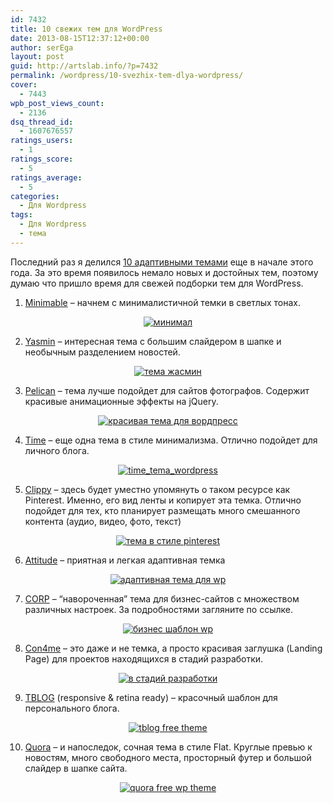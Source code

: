 ```yaml
---
id: 7432
title: 10 свежих тем для WordPress
date: 2013-08-15T12:37:12+00:00
author: serEga
layout: post
guid: http://artslab.info/?p=7432
permalink: /wordpress/10-svezhix-tem-dlya-wordpress/
cover:
  - 7443
wpb_post_views_count:
  - 2136
dsq_thread_id:
  - 1607676557
ratings_users:
  - 1
ratings_score:
  - 5
ratings_average:
  - 5
categories:
  - Для Wordpress
tags:
  - Для Wordpress
  - тема
---
```

Последний раз я делился <a href="http://artslab.info/wordpress/10-besplatnyx-adaptivnyx-tem-dlya-wordpress/" target="_blank">10 адаптивными темами</a> еще в начале этого года. За это время появилось немало новых и достойных тем, поэтому думаю что пришло время для свежей подборки тем для WordPress.

1. <a href="http://minimable.fedeweb.net/" target="_blank">Minimable</a> &#8211; начнем с минималистичной темки в светлых тонах.

<center>
  <a href="http://img.artslab.info/minimable.png"><img src="http://img.artslab.info/minimable-300x222.png" alt="минимал" class="aligncenter size-medium wp-image-7434" srcset="http://img.artslab.info/minimable-300x222.png 300w, http://img.artslab.info/minimable.png 627w" sizes="(max-width: 300px) 100vw, 300px" /></a>
</center>


  
<!--more-->

2. <a href="http://www.web2feel.com/yasmin/" target="_blank">Yasmin</a> &#8211; интересная тема с большим слайдером в шапке и необычным разделением новостей.

<center>
  <a href="http://img.artslab.info/yasmin_wordpress.jpg"><img src="http://img.artslab.info/yasmin_wordpress-162x300.jpg" alt="тема жасмин" class="aligncenter size-medium wp-image-7433" /></a>
</center>

3. <a href="http://www.web2feel.com/pelican/" target="_blank">Pelican</a> &#8211; тема лучше подойдет для сайтов фотографов. Содержит красивые анимационные эффекты на jQuery.

<center>
  <a href="http://img.artslab.info/pelican_wp.png"><img src="http://img.artslab.info/pelican_wp-300x244.png" alt="красивая тема для вордпресс" class="aligncenter size-medium wp-image-7435" srcset="http://img.artslab.info/pelican_wp-300x244.png 300w, http://img.artslab.info/pelican_wp.png 483w" sizes="(max-width: 300px) 100vw, 300px" /></a>
</center>

4. <a href="http://www.s5themes.com/theme/time/" target="_blank">Time</a> &#8211; еще одна тема в стиле минимализма. Отлично подойдет для личного блога.

<center>
  <a href="http://img.artslab.info/time_tema_wordpress.jpg"><img src="http://img.artslab.info/time_tema_wordpress-300x230.jpg" alt="time_tema_wordpress" class="aligncenter size-medium wp-image-7444" srcset="http://img.artslab.info/time_tema_wordpress-300x230.jpg 300w, http://img.artslab.info/time_tema_wordpress.jpg 600w" sizes="(max-width: 300px) 100vw, 300px" /></a>
</center>

5. <a href="http://www.s5themes.com/theme/clippy/" target="_blank">Clippy</a> &#8211; здесь будет уместно упомянуть о таком ресурсе как Pinterest. Именно, его вид ленты и копирует эта темка. Отлично подойдет для тех, кто планирует размещать много смешанного контента (аудио, видео, фото, текст)

<center>
  <a href="http://img.artslab.info/tema_clippy.png"><img src="http://img.artslab.info/tema_clippy-300x248.png" alt="тема в стиле pinterest" class="aligncenter size-medium wp-image-7436" srcset="http://img.artslab.info/tema_clippy-300x248.png 300w, http://img.artslab.info/tema_clippy.png 1023w" sizes="(max-width: 300px) 100vw, 300px" /></a>
</center>

6. <a href="http://www.themehorse.com/themes/attitude/" target="_blank">Attitude</a> &#8211; приятная и легкая адаптивная темка

<center>
  <a href="http://img.artslab.info/attitude.png"><img src="http://img.artslab.info/attitude-300x166.png" alt="адаптивная тема для wp" class="aligncenter size-medium wp-image-7437" srcset="http://img.artslab.info/attitude-300x166.png 300w, http://img.artslab.info/attitude.png 978w" sizes="(max-width: 300px) 100vw, 300px" /></a>
</center>

7. <a href="http://www.webdesignerdepot.com/2013/07/free-download-corp-responsive-wordpress-theme/" target="_blank">CORP</a> &#8211; &#8220;навороченная&#8221; тема для бизнес-сайтов с множеством различных настроек. За подробностями загляните по ссылке.

<center>
  <a href="http://img.artslab.info/bizness_shablon_wordpress.jpg"><img src="http://img.artslab.info/bizness_shablon_wordpress-283x300.jpg" alt="бизнес шаблон wp" class="aligncenter size-medium wp-image-7438" srcset="http://img.artslab.info/bizness_shablon_wordpress-283x300.jpg 283w, http://img.artslab.info/bizness_shablon_wordpress-968x1024.jpg 968w, http://img.artslab.info/bizness_shablon_wordpress.jpg 1564w" sizes="(max-width: 283px) 100vw, 283px" /></a>
</center>

8. [Con4me](http://www.webdesigntunes.com/portfolio/com4me-our-first-responsive-wordpress-html5-theme-released/) &#8211; это даже и не темка, а просто красивая заглушка (Landing Page) для проектов находящихся в стадий разработки.

<center>
  <a href="http://img.artslab.info/coming_soon_wp.png"><img src="http://img.artslab.info/coming_soon_wp-300x171.png" alt="в стадий разработки" class="aligncenter size-medium wp-image-7440" srcset="http://img.artslab.info/coming_soon_wp-300x171.png 300w, http://img.artslab.info/coming_soon_wp.png 700w" sizes="(max-width: 300px) 100vw, 300px" /></a>
</center>

9. <a href="http://www.webdesigntunes.com/portfolio/tblog-free-responsive-wordpress-portfolio-theme/" target="_blank">TBLOG</a> (responsive & retina ready) &#8211; красочный шаблон для персонального блога.

<center>
  <a href="http://img.artslab.info/personal_blog.png"><img src="http://img.artslab.info/personal_blog-300x171.png" alt="tblog free theme" class="aligncenter size-medium wp-image-7441" srcset="http://img.artslab.info/personal_blog-300x171.png 300w, http://img.artslab.info/personal_blog.png 700w" sizes="(max-width: 300px) 100vw, 300px" /></a>
</center>

10. <a href="http://www.web2feel.com/quora/" target="_blank">Quora</a> &#8211; и напоследок, сочная тема в стиле Flat. Круглые превью к новостям, много свободного места, просторный футер и большой слайдер в шапке сайта. 

<center>
  <a href="http://img.artslab.info/quora_theme_free.png"><img src="http://img.artslab.info/quora_theme_free-119x300.png" alt="quora free wp theme" class="aligncenter size-medium wp-image-7442" srcset="http://img.artslab.info/quora_theme_free-119x300.png 119w, http://img.artslab.info/quora_theme_free-406x1024.png 406w, http://img.artslab.info/quora_theme_free.png 1543w" sizes="(max-width: 119px) 100vw, 119px" /></a>
</center>